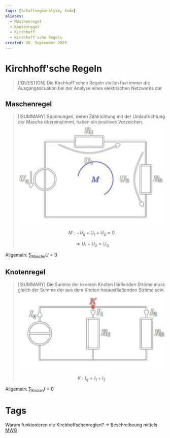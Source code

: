 ```yaml
---
tags: [Schaltungsanalyse, todo]
aliases:
  - Maschenregel
  - Knotenregel
  - Kirchhoff
  - Kirchhoff'sche Regeln
created: 26. September 2023
---
```


# Kirchhoff'sche Regeln

> [!QUESTION] Die Kirchhoff'schen Regeln stellen fast immer die Ausgangssituation bei der Analyse eines elektrischen Netzwerks dar

## Maschenregel

> [!SUMMARY] Spannungen, deren Zählrichtung mit der Umlaufrichtung der Masche übereinstimmt, haben ein positives Vorzeichen.  
> ![InlineR|300](../assets/Masche.png)
> $$M: -U_{q}+U_{1}+U_{2} = 0$$
>
> $$\Rightarrow U_{1}+U_{2} = U_{q}$$

Allgemein: $\sum_{\text{Masche}}U=0$

## Knotenregel

> [!SUMMARY] Die Summe der in einen Knoten fließenden Ströme muss gleich der Summe der aus dem Knoten herausfließenden Ströme sein. 
> ![InlineR|352](../assets/Knoten.png)
> $$K: I_{q}=I_{1}+I_{2}$$

Allgemein: $\sum_{\text{Knoten}}I=0$

# Tags

 Warum funkionieren die Kirchhoffschenreglen? -> Beschreibeung mittels [MWG](Maxwell.md)